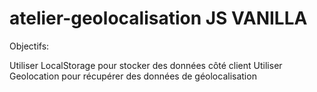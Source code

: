 # atelier-geolocalisation JS VANILLA


Objectifs:

Utiliser LocalStorage pour stocker des données côté client
Utiliser Geolocation pour récupérer des données de géolocalisation

